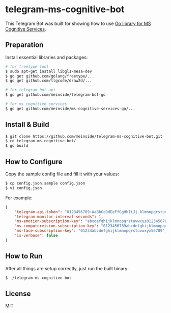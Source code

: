 # telegram-ms-cognitive-bot

This Telegram Bot was built for showing how to use [Go library for MS Cognitive Services](https://github.com/meinside/ms-cognitive-services-go).

## Preparation

Install essential libraries and packages:

```bash
# for freetype font
$ sudo apt-get install libgl1-mesa-dev
$ go get github.com/golang/freetype/...
$ go get github.com/llgcode/draw2d/...

# for telegram bot api
$ go get github.com/meinside/telegram-bot-go

# for ms cognitive services
$ go get github.com/meinside/ms-cognitive-services-go/...
```

## Install & Build

```bash
$ git clone https://github.com/meinside/telegram-ms-cognitive-bot.git
$ cd telegram-ms-cognitive-bot/
$ go build
```

## How to Configure

Copy the sample config file and fill it with your values:

```bash
$ cp config.json.sample config.json
$ vi config.json
```

For example:

```json
{
	"telegram-api-token": "0123456789:AaBbCcDdEeFfGgHhIiJj_klmnopqrstuvwx-yz",
	"telegram-monitor-interval-seconds": 1,
	"ms-emotion-subscription-key": "abcdefghijklmnopqrstuvwxyz0123456789",
	"ms-computervision-subscription-key": "0123456789abcdefghijklmnopqrstuvwxyz",
	"ms-face-subscription-key": "01234abcdefghijklmnopqrstuvwxyz56789",
	"is-verbose": false
}
```

## How to Run

After all things are setup correctly, just run the built binary:

```bash
$ ./telegram-ms-cognitive-bot
```

## License

MIT

